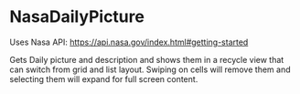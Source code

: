 # NasaDailyPicture

Uses Nasa API: https://api.nasa.gov/index.html#getting-started

Gets Daily picture and description and shows them in a recycle view that can switch from grid and list layout.
Swiping on cells will remove them and selecting them will expand for full screen content.

